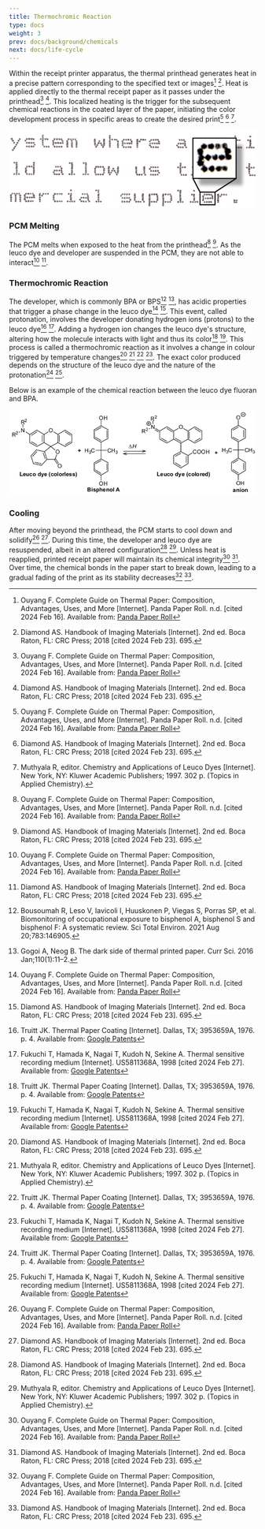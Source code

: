 ```yaml
---
title: Thermochromic Reaction 
type: docs
weight: 3
prev: docs/background/chemicals
next: docs/life-cycle
---
```


<!--- COMPLETE --->

Within the receipt printer apparatus, the thermal printhead generates heat in a precise pattern corresponding to the specified text or images[^7] [^9]. 
Heat is applied directly to the thermal receipt paper as it passes under the printhead[^7] [^9]. 
This localized heating is the trigger for the subsequent chemical reactions in the coated layer of the paper, initiating the color development process in specific areas to create the desired print[^7] [^9] [^10].

![Dot Matrix Priting](dox-matrix.png "Image Courtesy of Fourohfour from Wikimedia")

### PCM Melting

The PCM melts when exposed to the heat from the printhead[^7] [^9]. 
As the leuco dye and developer are suspended in the PCM, they are not able to interact[^7] [^9].

### Thermochromic Reaction

The developer, which is commonly BPA or BPS[^17] [^18], has acidic properties that trigger a phase change in the leuco dye[^7] [^9]. 
This event, called protonation, involves the developer donating hydrogen ions (protons) to the leuco dye[^11] [^12]. 
Adding a hydrogen ion changes the leuco dye's structure, altering how the molecule interacts with light and thus its color[^11] [^12]. 
This process is called a thermochromic reaction as it involves a change in colour triggered by temperature changes[^9] [^10] [^11] [^12]. 
The exact color produced depends on the structure of the leuco dye and the nature of the protonation[^11] [^12].

Below is an example of the chemical reaction between the leuco dye fluoran and BPA.

![Thermochromic Reaction between Fluoran and aBPA](fluoran-BPA-reaction.png "Image Courtesy of Gogoi & Neog, 2016")

### Cooling

After moving beyond the printhead, the PCM starts to cool down and solidify[^7] [^9]. 
During this time, the developer and leuco dye are resuspended, albeit in an altered configuration[^9] [^10]. 
Unless heat is reapplied, printed receipt paper will maintain its chemical integrity[^7] [^9]. 
Over time, the chemical bonds in the paper start to break down, leading to a gradual fading of the print as its stability decreases[^7] [^9].

[^7]: Ouyang F. Complete Guide on Thermal Paper: Composition, Advantages, Uses, and More [Internet]. Panda Paper Roll. n.d. [cited 2024 Feb 16]. Available from: [Panda Paper Roll](https://pandapaperroll.com/complete-guide-on-thermal-paper/)
[^9]: Diamond AS. Handbook of Imaging Materials [Internet]. 2nd ed. Boca Raton, FL: CRC Press; 2018 [cited 2024 Feb 23]. 695.
[^10]: Muthyala R, editor. Chemistry and Applications of Leuco Dyes [Internet]. New York, NY: Kluwer Academic Publishers; 1997. 302 p. (Topics in Applied Chemistry).
[^11]: Truitt JK. Thermal Paper Coating [Internet]. Dallas, TX; 3953659A, 1976. p. 4. Available from: [Google Patents](https://patents.google.com/patent/US3953659)
[^12]: Fukuchi T, Hamada K, Nagai T, Kudoh N, Sekine A. Thermal sensitive recording medium [Internet]. US5811368A, 1998 [cited 2024 Feb 27]. Available from: [Google Patents](https://patents.google.com/patent/US5811368A/en)
[^17]: Bousoumah R, Leso V, Iavicoli I, Huuskonen P, Viegas S, Porras SP, et al. Biomonitoring of occupational exposure to bisphenol A, bisphenol S and bisphenol F: A systematic review. Sci Total Environ. 2021 Aug 20;783:146905.
[^18]: Gogoi A, Neog B. The dark side of thermal printed paper. Curr Sci. 2016 Jan;110(1):11–2.